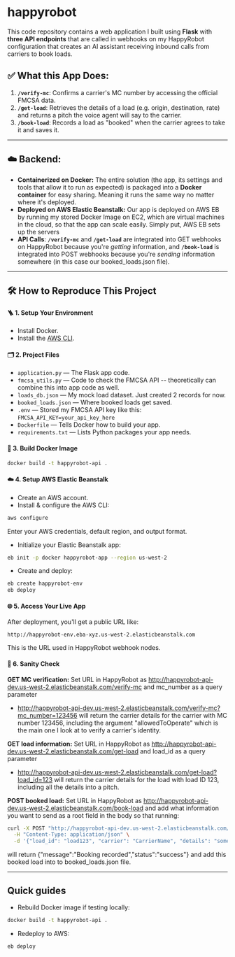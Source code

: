 # happyrobot
This code repository contains a web application I built using **Flask** with **three API endpoints** that are called in webhooks on my HappyRobot configuration that creates an AI assistant receiving inbound calls from carriers to book loads.

## ✅ What this App Does:

1. **`/verify-mc`**: Confirms a carrier's MC number by accessing the official FMCSA data.
2. **`/get-load`**: Retrieves the details of a load (e.g. origin, destination, rate) and returns a pitch the voice agent will say to the carrier.
3. **`/book-load`**: Records a load as "booked" when the carrier agrees to take it and saves it.

---

## ☁️ Backend:

- **Containerized on Docker:** The entire solution (the app, its settings and tools that allow it to run as expected) is packaged into a **Docker container** for easy sharing. Meaning it runs the same way no matter where it's deployed.
- **Deployed on AWS Elastic Beanstalk:** Our app is deployed on AWS EB by running my stored Docker Image on EC2, which are virtual machines in the cloud, so that the app can scale easily. Simply put, AWS EB sets up the servers
- **API Calls**: **`/verify-mc`** and **`/get-load`** are integrated into GET webhooks on HappyRobot because you're *getting* information, and **`/book-load`** is integrated into POST webhooks because you're *sending* information somewhere (in this case our booked_loads.json file).

---

## 🛠️ How to Reproduce This Project

#### 🪜 1. Setup Your Environment

* Install Docker.
* Install the [AWS CLI](https://docs.aws.amazon.com/cli/latest/userguide/install-cliv2.html).

#### 🗂️ 2. Project Files

* `application.py` — The Flask app code.
* `fmcsa_utils.py` — Code to check the FMCSA API -- theoretically can combine this into app code as well.
* `loads_db.json` — My mock load dataset. Just created 2 records for now.
* `booked_loads.json` — Where booked loads get saved.
* `.env` — Stored my FMCSA API key like this:
  `FMCSA_API_KEY=your_api_key_here`
* `Dockerfile` — Tells Docker how to build your app.
* `requirements.txt` — Lists Python packages your app needs.

#### 🐳 3. Build Docker Image

```bash
docker build -t happyrobot-api .
```

#### ☁️ 4. Setup AWS Elastic Beanstalk

* Create an AWS account.
* Install & configure the AWS CLI:

```bash
aws configure
```

Enter your AWS credentials, default region, and output format.

* Initialize your Elastic Beanstalk app:

```bash
eb init -p docker happyrobot-app --region us-west-2
```

* Create and deploy:

```bash
eb create happyrobot-env
eb deploy
```

#### 🌐 5. Access Your Live App

After deployment, you'll get a public URL like:

```
http://happyrobot-env.eba-xyz.us-west-2.elasticbeanstalk.com
```

This is the URL used in HappyRobot webhook nodes.

#### 🔁  6. Sanity Check
**GET MC verification:** Set URL in HappyRobot as http://happyrobot-api-dev.us-west-2.elasticbeanstalk.com/verify-mc and mc_number as a query parameter 
- http://happyrobot-api-dev.us-west-2.elasticbeanstalk.com/verify-mc?mc_number=123456 will return the carrier details for the carrier with MC number 123456, including the argument "allowedToOperate" which is the main one I look at to verify a carrier's identity. 

**GET load information:** Set URL in HappyRobot as http://happyrobot-api-dev.us-west-2.elasticbeanstalk.com/get-load and load_id as a query parameter
- http://happyrobot-api-dev.us-west-2.elasticbeanstalk.com/get-load?load_id=123 will return the carrier details for the load with load ID 123, including all the details into a pitch. 

**POST booked load:** Set URL in HappyRobot as http://happyrobot-api-dev.us-west-2.elasticbeanstalk.com/book-load and add what information you want to send as a root field in the body so that running:
```bash
curl -X POST "http://happyrobot-api-dev.us-west-2.elasticbeanstalk.com/book-load" \
  -H "Content-Type: application/json" \
  -d '{"load_id": "load123", "carrier": "CarrierName", "details": "some details"}'
```
will return {"message":"Booking recorded","status":"success"} and add this booked load into to booked_loads.json file. 

---

## Quick guides

* Rebuild Docker image if testing locally:

```bash
docker build -t happyrobot-api .
```

* Redeploy to AWS:

```bash
eb deploy
```
